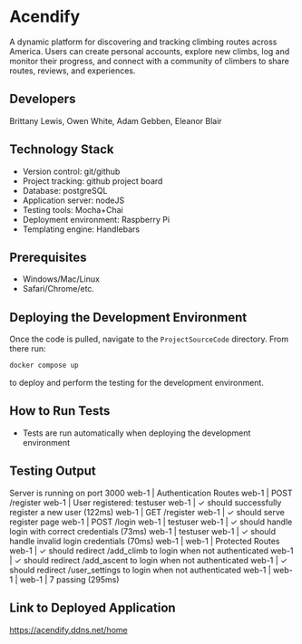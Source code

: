 # Acendify
A dynamic platform for discovering and tracking climbing routes across America. Users can create personal accounts, explore new climbs, log and monitor their progress, and connect with a community of climbers to share routes, reviews, and experiences.
## Developers
Brittany Lewis, Owen White, Adam Gebben, Eleanor Blair
## Technology Stack
- Version control: git/github
- Project tracking: github project board
- Database: postgreSQL ​
- Application server: nodeJS
- Testing tools: Mocha+Chai
- Deployment environment: Raspberry Pi
- Templating engine: Handlebars
## Prerequisites
- Windows/Mac/Linux
- Safari/Chrome/etc.
## Deploying the Development Environment
Once the code is pulled, navigate to the `ProjectSourceCode` directory. From there run: 

```sh
docker compose up
``` 

to deploy and perform the testing for the development environment.
## How to Run Tests
- Tests are run automatically when deploying the development environment

## Testing Output
Server is running on port 3000
web-1  |   Authentication Routes
web-1  |     POST /register
web-1  | User registered: testuser
web-1  |       ✓ should successfully register a new user (122ms)
web-1  |     GET /register
web-1  |       ✓ should serve register page
web-1  |     POST /login
web-1  | testuser
web-1  |       ✓ should handle login with correct credentials (73ms)
web-1  | testuser
web-1  |       ✓ should handle invalid login credentials (70ms)
web-1  | 
web-1  |   Protected Routes
web-1  |     ✓ should redirect /add_climb to login when not authenticated
web-1  |     ✓ should redirect /add_ascent to login when not authenticated
web-1  |     ✓ should redirect /user_settings to login when not authenticated
web-1  | 
web-1  | 
web-1  |   7 passing (295ms)
## Link to Deployed Application
https://acendify.ddns.net/home
